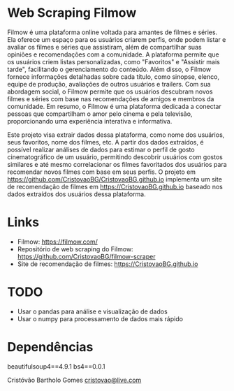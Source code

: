 ﻿# Web Scraping Filmow

Filmow é uma plataforma online voltada para amantes de filmes e séries. Ela oferece um espaço para os usuários criarem perfis, onde podem listar e avaliar os filmes e séries que assistiram, além de compartilhar suas opiniões e recomendações com a comunidade. A plataforma permite que os usuários criem listas personalizadas, como "Favoritos" e "Assistir mais tarde", facilitando o gerenciamento do conteúdo. Além disso, o Filmow fornece informações detalhadas sobre cada título, como sinopse, elenco, equipe de produção, avaliações de outros usuários e trailers. Com sua abordagem social, o Filmow permite que os usuários descubram novos filmes e séries com base nas recomendações de amigos e membros da comunidade. Em resumo, o Filmow é uma plataforma dedicada a conectar pessoas que compartilham o amor pelo cinema e pela televisão, proporcionando uma experiência interativa e informativa.

Este projeto visa extrair dados dessa plataforma, como nome dos usuários, seus favoritos, nome dos filmes, etc. A partir dos dados extraídos, é possível realizar análises de dados para estimar o perfil de gosto cinematográfico de um usuário, permitindo descobrir usuários com gostos similares e até mesmo correlacionar os filmes favoritados dos usuários para recomendar novos filmes com base em seus perfis. O projeto em https://github.com/CristovaoBG/CristovaoBG.github.io implementa um site de recomendação de filmes em https://CristovaoBG.github.io baseado nos dados extraídos dos usuários dessa plataforma.

# Links

- Filmow: https://filmow.com/
- Repositório de web scraping do Filmow: https://github.com/CristovaoBG/filmow-scraper
- Site de recomendação de filmes: https://CristovaoBG.github.io

# TODO
- Usar o pandas para análise e visualização de dados
- Usar o numpy para processamento de dados mais rápido

# Dependências
beautifulsoup4==4.9.1
bs4==0.0.1

Cristóvão Bartholo Gomes
cristovao@live.com

